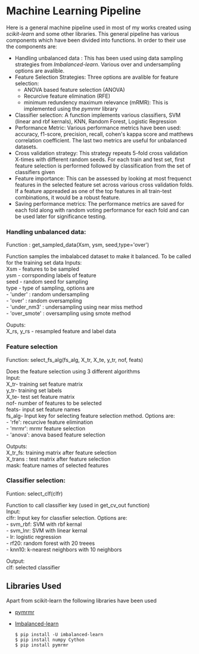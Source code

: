# Machine Learning Pipeline

Here is a general machine pipeline used in most of my works created using *scikit-learn* and some other libraries. This general pipeline has various components which have been divided into functions. In order to their use the components are:
- Handling unbalanced data : This has been used using data sampling strategies from *Imbalanced-learn*. Various over and undersampling options are avalible.
- Feature Selection Strategies: Three options are avalible for feature selection:
  - ANOVA based feature selection (ANOVA)
  - Recurcive feature elimination (RFE)
  - minimum redundency maximum relevance (mRMR): This is implemented using the *pymrmr* library
- Classifier selection: A function implements various classifiers, SVM (linear and rbf kernals), KNN, Random Forest, Logistic Regression
- Performance Metric: Various performance metrics have been used: accuracy, f1-score, precision, recall, cohen's kappa score and matthews correlation coefficient. The last two metrics are useful for unbalanced datasets.
- Cross validation strategy: This strategy repeats 5-fold cross validation X-times with different random seeds. For each train and test set, first feature selection is performed followed by classification from the set of classifiers given
- Feature importance: This can be assessed by looking at most frequenct features in the selected feature set across various cross validation folds. If a feature appreaded as one of the top features in all train-test combinations, it would be a robust feature.
- Saving performance metrics: The performance metrics are saved for each fold along with random voting performance for each fold and can be used later for significance testing.

### Handling unbalanced data: 
Function : get_sampled_data(Xsm, ysm, seed,type='over')

Function samples the imbalabced dataset to make it balanced. To be called for the training set data 
Inputs:   
Xsm - features  to be sampled  
ysm - corrsponding labels of feature  
seed - random seed for sampling  
type - type of sampling, options are  
      - 'under' : random undersampling  
      - 'over' : random oversampling  
      - 'under_nm3' : undersampling using near miss method  
      - 'over_smote' : oversampling using smote method  
      
      
Ouputs:   
X_rs, y_rs - resampled feature and label data

### Feature selection
Function: select_fs_alg(fs_alg, X_tr, X_te, y_tr, nof, feats)

Does the feature selection using 3 different algorithms  
Input:  
X_tr- training set feature matrix  
y_tr- training set labels  
X_te- test set feature matrix  
nof- number of features to be selected  
feats- input set feature names  
fs_alg- Input key for selecting feature selection method. Options are:  
        - 'rfe': recurcive feature elimination  
        - 'mrmr': mrmr feature selection  
        - 'anova': anova based feature selection


Outputs:  
X_tr_fs: training matrix after feature selection  
X_trans : test matrix after feature selection  
mask: feature names of selected features

### Classifier selection:
Funtion: select_clf(clfr)  

Function to call classifier key (used in get_cv_out function)  
Input:  
clfr: Input key for classfier selection. Options are:  
      - svm_rbf: SVM with rbf kernal  
      - svm_lnr: SVM with linear kernal  
      - lr: logistic regression  
      - rf20: random forest with 20 treees  
      - knn10: k-nearest neighbors with 10 neighbors  

Output:  
clf: selected classifier 

## Libraries Used
Apart from scikit-learn the following libraries have been used
- [pymrmr](https://pypi.org/project/pymrmr/) 
- [Imbalanced-learn](https://imbalanced-learn.org/stable/index.html)

      $ pip install -U imbalanced-learn
      $ pip install numpy Cython
      $ pip install pymrmr
